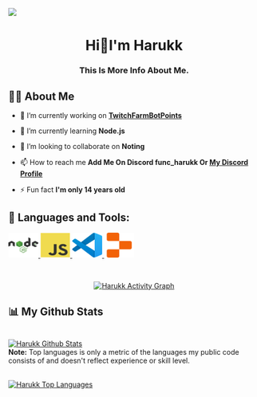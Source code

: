 [![](https://visitcount.itsvg.in/api?id=Haru0x6b6b&label=Profile%20Views&color=12&icon=3&pretty=true)](https://visitcount.itsvg.in)

<h1 align="center">Hi👋I'm Harukk</h1>
<h3 align="center">This Is More Info About Me.</h3>

## 🙋‍♂️ About Me

- 🔭 I’m currently working on **[TwitchFarmBotPoints](https://github.com/Haru0x6b6b/TwitchFarmBotPoints)**

- 🌱 I’m currently learning **Node.js**

- 👯 I’m looking to collaborate on **Noting**

- 📫 How to reach me **Add Me On Discord func_harukk Or [My Discord Profile](https://discordapp.com/users/1001124758064209940)**

- ⚡ Fun fact **I'm only 14 years old**

## 🚀 Languages and Tools:

<p align="left"> 
    <a href="https://nodejs.org/" alt="Node.js" target="_blank"> <img src="https://raw.githubusercontent.com/devicons/devicon/master/icons/nodejs/nodejs-original-wordmark.svg" height="50" width="60"/>
   </a>
    <a href="https://developer.mozilla.org/docs/Web/JavaScript" alt="JavaScript" target="_blank"> <img src="https://raw.githubusercontent.com/devicons/devicon/master/icons/javascript/javascript-original.svg" height="50" width="60"/> 
    </a>
    <a href="https://code.visualstudio.com/" alt="Vs Code" target="_blank"> <img src="https://raw.githubusercontent.com/devicons/devicon/master/icons/vscode/vscode-original.svg" height="50" width="60"/>
    </a>
    <a href="https://code.visualstudio.com/" alt="Replit" target="_blank"> <img src="https://raw.githubusercontent.com/devicons/devicon/master/icons/replit/replit-original.svg" height="50" width="60"/>
    </a>
</p>
<br>

<p align="center">
<a href="https://github-readme-streak-stats.herokuapp.com/?user=Haru0x6b6b&theme=react&hide_border=true&background=0D1117&bg_color=0D1117"><img alt="Harukk Activity Graph" src="https://github-readme-streak-stats.herokuapp.com/?user=Haru0x6b6b&theme=react&hide_border=falsse&background=0D1117&bg_color=0D1117" /></a>
    </a>
</p>

## 📊 My Github Stats

  <br/>
    <a href="https://github-readme-stats.vercel.app/api?username=Haru0x6b6b&theme=react&hide_border=false&include_all_commits=false&count_private=true&bg_color=0D1117"><img alt="Harukk Github Stats" src="https://github-readme-stats.vercel.app/api?username=Haru0x6b6b&theme=react&hide_border=false&include_all_commits=false&count_private=true&bg_color=0D1117" /></a>
  <br/>
  <b>Note:</b> Top languages is only a metric of the languages my public code consists of and doesn't reflect experience or skill level.


<br/>
<br/>

<a href="https://github-readme-stats.vercel.app/api/top-langs/?username=Haru0x6b6b&theme=react&hide_border=true&include_all_commits=false&count_private=true&layout=compact&bg_color=0D1117"><img alt="Harukk Top Languages" src="https://github-readme-stats.vercel.app/api/top-langs/?username=Haru0x6b6b&theme=react&hide_border=false&include_all_commits=false&count_private=true&layout=compact&bg_color=0D1117" /></a>
